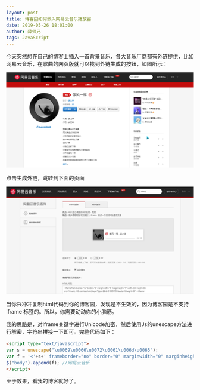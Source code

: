 ```yaml
---
layout: post
title: 博客园如何嵌入网易云音乐播放器
date: 2019-05-26 18:01:00
author: 薛师兄
tags: JavaScript
---
```

今天突然想在自己的博客上插入一首背景音乐，各大音乐厂商都有外链提供，比如网易云音乐，在歌曲的网页版就可以找到外链生成的按钮，如图所示：

![1558864098351](./20190526博客园如何嵌入网易云音乐播放器/VEqfm9.jpg)

点击生成外链，跳转到下面的页面

![](./20190526博客园如何嵌入网易云音乐播放器/VEqrF0.jpg)

当你兴冲冲复制html代码到你的博客园，发现是不生效的，因为博客园是不支持 iframe 标签的。所以，你需要动动你的小脑筋。

我的思路是，对iframe关键字进行Unicode加密，然后使用Js的unescape方法进行解密，字符串拼接一下即可。完整代码如下：

```html
<script type="text/javascript">
var s = unescape("\u0069\u0066\u0072\u0061\u006d\u0065");
var f = '<'+s+' frameborder="no" border="0" marginwidth="0" marginheight="0" width="280" height="52" src="//music.163.com/outchain/player?type=2&amp;id=516657051&amp;auto=1&amp;height=32" class="music" style="z-index: 0;right: 0PX;display: block;bottom: 60px;position: fixed;"></'+s+'>';
$("body").append(f); //网易云音乐
</script>
```

至于效果，看我的博客就好了。
